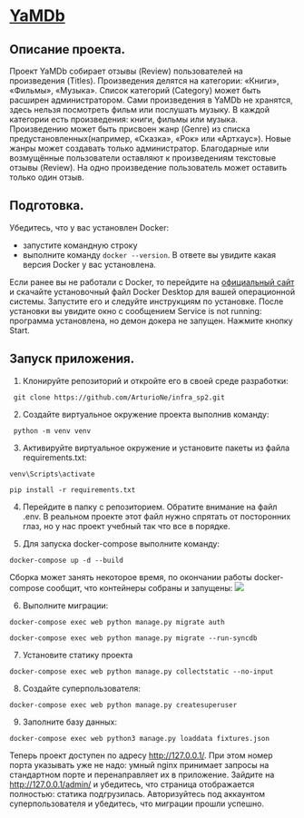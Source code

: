 # **[YaMDb](https://github.com/ArturioNe/api_yamdb.git)**

## **Описание проекта.**
Проект YaMDb собирает отзывы (Review) пользователей на произведения (Titles). 
Произведения делятся на категории: «Книги», «Фильмы», «Музыка». 
Список категорий (Category) может быть расширен администратором.
Сами произведения в YaMDb не хранятся, здесь нельзя посмотреть фильм или послушать музыку.
В каждой категории есть произведения: книги, фильмы или музыка.
Произведению может быть присвоен жанр (Genre) из списка предустановленных(например, «Сказка», «Рок» или «Артхаус»). 
Новые жанры может создавать только администратор.
Благодарные или возмущённые пользователи оставляют к произведениям текстовые отзывы (Review). 
На одно произведение пользователь может оставить только один отзыв.

## Подготовка.
Убедитесь, что у вас установлен Docker:
+ запустите командную строку
+ выполните команду ```docker --version```.
В ответе вы увидите какая версия Docker у вас установлена.

Если ранее вы не работали с Docker, то перейдите на [официальный сайт](https://www.docker.com/products/docker-desktop) 
и скачайте установочный файл Docker Desktop для вашей операционной системы.
Запустите его и следуйте инструкциям по установке. После установки вы увидите окно с сообщением 
Service is not running: программа установлена, но демон докера не запущен. Нажмите кнопку Start.

## Запуск приложения.

1. Клонируйте репозиторий и откройте его в своей среде разработки:

``` git clone https://github.com/ArturioNe/infra_sp2.git```

2. Создайте виртуальное окружение проекта выполнив команду:

``` python -m venv venv```

3. Активируйте виртуальное окружение и установите пакеты из файла requirements.txt:

``` venv\Scripts\activate ```
   
``` pip install -r requirements.txt ```

4. Перейдите в папку с репозиторием.
   Обратите внимание на файл .env. В реальном проекте этот файл нужно спрятать от посторонних глаз, но у нас
   проект учебный так что все в порядке.

5. Для запуска docker-compose выполните команду:

``` docker-compose up -d --build ```

Сборка может занять некоторое время, по окончании работы docker-compose сообщит, 
что контейнеры собраны и запущены:
![](https://pictures.s3.yandex.net/resources/S18_03_03_1619103276.png)

6. Выполните миграции:

``` docker-compose exec web python manage.py migrate auth ```

``` docker-compose exec web python manage.py migrate --run-syncdb ```

7. Установите статику проекта

``` docker-compose exec web python manage.py collectstatic --no-input  ```

8. Создайте суперпользователя:

``` docker-compose exec web python manage.py createsuperuser ```

9. Заполните базу данных:

``` docker-compose exec web python3 manage.py loaddata fixtures.json ```
   
Теперь проект доступен по адресу http://127.0.0.1/. 
При этом номер порта указывать уже не надо: умный nginx принимает запросы на стандартном порте 
и перенаправляет их в приложение.
Зайдите на http://127.0.0.1/admin/ и убедитесь, что страница отображается полностью: статика подгрузилась.
Авторизуйтесь под аккаунтом суперпользователя и убедитесь, что миграции прошли успешно.
